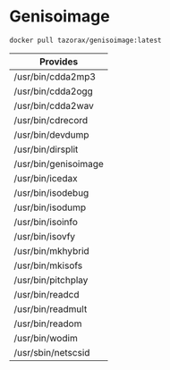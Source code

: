 # Genisoimage

`docker pull tazorax/genisoimage:latest`

| Provides |
| --- |
| /usr/bin/cdda2mp3 |
| /usr/bin/cdda2ogg |
| /usr/bin/cdda2wav |
| /usr/bin/cdrecord |
| /usr/bin/devdump |
| /usr/bin/dirsplit |
| /usr/bin/genisoimage |
| /usr/bin/icedax |
| /usr/bin/isodebug |
| /usr/bin/isodump |
| /usr/bin/isoinfo |
| /usr/bin/isovfy |
| /usr/bin/mkhybrid |
| /usr/bin/mkisofs |
| /usr/bin/pitchplay |
| /usr/bin/readcd |
| /usr/bin/readmult |
| /usr/bin/readom |
| /usr/bin/wodim |
| /usr/sbin/netscsid |